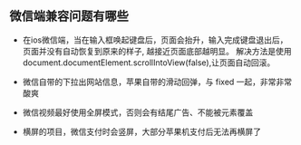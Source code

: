 ## 微信端兼容问题有哪些

* 在ios微信端，当在输入框唤起键盘后，页面会抬升，输入完成键盘退出后，页面并没有自动恢复到原来的样子, 越接近页面底部越明显。
解决方法是使用document.documentElement.scrollIntoView(false),让页面自动回滚。

* 微信自带的下拉出网站信息，苹果自带的滑动回弹，与 fixed 一起，非常非常酸爽
* 微信视频最好使用全屏模式，否则会有结尾广告、不能被元素覆盖
* 横屏的项目，微信支付时会竖屏，大部分苹果机支付后无法再横屏了